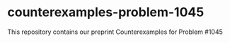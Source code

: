 # counterexamples-problem-1045
This repository contains our preprint Counterexamples for Problem #1045
